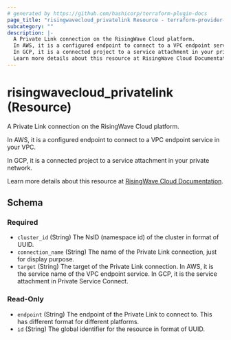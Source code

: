 ```yaml
---
# generated by https://github.com/hashicorp/terraform-plugin-docs
page_title: "risingwavecloud_privatelink Resource - terraform-provider-risingwavecloud"
subcategory: ""
description: |-
  A Private Link connection on the RisingWave Cloud platform.
  In AWS, it is a configured endpoint to connect to a VPC endpoint service in your VPC.
  In GCP, it is a connected project to a service attachment in your private network.
  Learn more details about this resource at RisingWave Cloud Documentation https://docs.risingwave.com/cloud/create-a-connection/.
---
```


# risingwavecloud_privatelink (Resource)

A Private Link connection on the RisingWave Cloud platform.

In AWS, it is a configured endpoint to connect to a VPC endpoint service in your VPC.

In GCP, it is a connected project to a service attachment in your private network.

Learn more details about this resource at [RisingWave Cloud Documentation](https://docs.risingwave.com/cloud/create-a-connection/).



<!-- schema generated by tfplugindocs -->
## Schema

### Required

- `cluster_id` (String) The NsID (namespace id) of the cluster in format of UUID.
- `connection_name` (String) The name of the Private Link connection, just for display purpose.
- `target` (String) The target of the Private Link connection. In AWS, it is the service name of the VPC endpoint service. In GCP, it is the service attachment in Private Service Connect.

### Read-Only

- `endpoint` (String) The endpoint of the Private Link to connect to. This has different format for different platforms.
- `id` (String) The global identifier for the resource in format of UUID.
